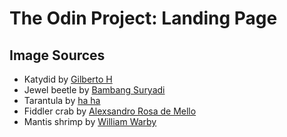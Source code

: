 # The Odin Project: Landing Page

## Image Sources

- Katydid by [Gilberto H](https://www.pexels.com/photo/common-true-katydid-16878560/)
- Jewel beetle by [Bambang Suryadi](https://www.pexels.com/photo/jewel-beetle-on-tree-branch-950327/)
- Tarantula by [ha ha](https://www.pexels.com/photo/close-up-of-a-tarantula-on-textured-surface-28835753/)
- Fiddler crab by [Alexsandro Rosa de Mello](https://www.pexels.com/photo/crab-on-beach-306908/)
- Mantis shrimp by [William Warby](https://www.pexels.com/photo/colorful-shrimp-underwater-19673928/)
